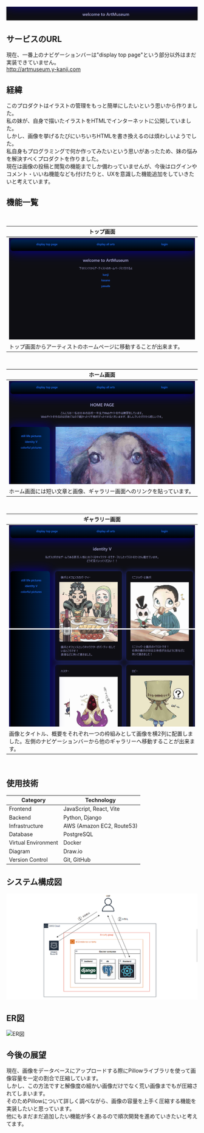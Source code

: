 ![ヘッダー画像](/docs/artmuseum_header.png)

## サービスのURL
現在、一番上のナビゲーションバーは"display top page"という部分以外はまだ実装できていません。<br />
http://artmuseum.y-kanji.com

## 経緯
このプロダクトはイラストの管理をもっと簡単にしたいという思いから作りました。<br />
私の妹が、自身で描いたイラストをHTMLでインターネットに公開していました。<br />
しかし、画像を挙げるたびにいちいちHTMLを書き換えるのは煩わしいようでした。<br />
私自身もプログラミングで何か作ってみたいという思いがあったため、妹の悩みを解決すべくプロダクトを作りました。<br />
現在は画像の投稿と閲覧の機能までしか備わっていませんが、今後はログインやコメント・いいね機能なども付けたりと、UXを意識した機能追加をしていきたいと考えています。<br />

<!-- ![アプリケーションのイメージ](/docs/artmuseum_gif.gif) -->

## 機能一覧
<br />

| トップ画面 |
| ---- |
| ![TopPage](/docs/top_page.png) |
| トップ画面からアーティストのホームページに移動することが出来ます。 |
<br />

| ホーム画面 |
| ---- |
| ![HomePage](/docs/home_page.png) |
| ホーム画面には短い文章と画像、ギャラリー画面へのリンクを貼っています。 |
<br />

| ギャラリー画面 |
| ---- |
| ![GalleryPageUpward](/docs/gallery_page_upward.png)![GalleryPageDownward](/docs/gallery_page_downward.png) |
| 画像とタイトル、概要をそれぞれ一つの枠組みとして画像を横2列に配置しました。左側のナビゲーションバーから他のギャラリーへ移動することが出来ます。 |
<br />

<!-- | トップ画面 |　ホーム画面 |
| ---- | ---- |
| ![TopPage](/docs/top_page.png) | ![HomePage](/docs/home_page.png) |
| トップ画面からアーティストのホームページに移動することが出来ます。 | ホーム画面には短い文章と画像、ギャラリー画面へのリンクを貼っています。 |

| ギャラリー画面 |
| ---- |
| ![GalleryPageUpward](/docs/gallery_page_upward.png) | 
|![GalleryPageDownward](/docs/gallery_page_downward.png) |
| 左側のナビゲーションバーには他のギャラリーへのリンクを実装しました。 | あああ。 | -->

## 使用技術

| Category            | Technology                                           |
| ------------------- | --------------------------------------------------   |
| Frontend            | JavaScript, React, Vite                              |
| Backend             | Python, Django                                       |
| Infrastructure      | AWS (Amazon EC2, Route53)                     |
| Database            | PostgreSQL                                           |
| Virtual Environment | Docker                                               |
| Diagram             | Draw.io                                              |
| Version Control     | Git, GitHub                                          |

## システム構成図
![システム構成図](/docs/システム構成図.png)
<br />

## ER図
![ER図](/docs/ER図.png)

## 今後の展望
現在、画像をデータベースにアップロードする際にPillowライブラリを使って画像容量を一定の割合で圧縮しています。<br />
しかし、この方法ですと解像度の細かい画像だけでなく荒い画像までもが圧縮されてしまいます。<br />
そのためPillowについて詳しく調べながら、画像の容量を上手く圧縮する機能を実装したいと思っています。<br />
他にもまだまだ追加したい機能が多くあるので順次開発を進めていきたいと考えてます。
